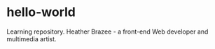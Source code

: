 # hello-world
Learning repository.
Heather Brazee - a front-end Web developer and multimedia artist.
